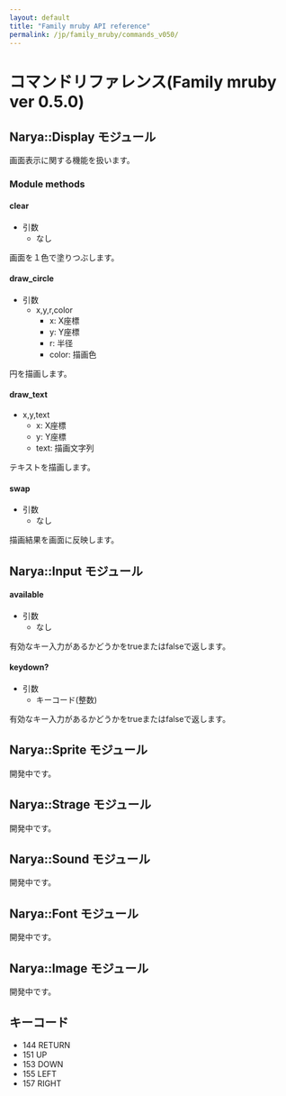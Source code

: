 ```yaml
---
layout: default
title: "Family mruby API reference"
permalink: /jp/family_mruby/commands_v050/
---
```


# コマンドリファレンス(Family mruby ver 0.5.0)

## Narya::Display モジュール

画面表示に関する機能を扱います。

### Module methods

#### clear

* 引数
  * なし

画面を１色で塗りつぶします。

#### draw_circle

* 引数
  * x,y,r,color
    * x: X座標
    * y: Y座標
    * r: 半径
    * color: 描画色

円を描画します。

#### draw_text

  * x,y,text
    * x: X座標
    * y: Y座標
    * text: 描画文字列

テキストを描画します。

#### swap

* 引数
  * なし

描画結果を画面に反映します。

## Narya::Input モジュール

#### available

* 引数
  * なし

有効なキー入力があるかどうかをtrueまたはfalseで返します。

#### keydown?

* 引数
  * キーコード(整数)

有効なキー入力があるかどうかをtrueまたはfalseで返します。

## Narya::Sprite モジュール

開発中です。

## Narya::Strage モジュール

開発中です。

## Narya::Sound モジュール

開発中です。

## Narya::Font モジュール

開発中です。

## Narya::Image モジュール

開発中です。


## キーコード

* 144 RETURN
* 151 UP
* 153 DOWN
* 155 LEFT
* 157 RIGHT
